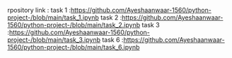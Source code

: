 rpository link : 
task 1 :https://github.com/Ayeshaanwaar-1560/python-project-/blob/main/task_1.ipynb
task 2 :https://github.com/Ayeshaanwaar-1560/python-project-/blob/main/task_2.ipynb
task 3 :https://github.com/Ayeshaanwaar-1560/python-project-/blob/main/task_3.ipynb
task 6 :https://github.com/Ayeshaanwaar-1560/python-project-/blob/main/task_6.ipynb
